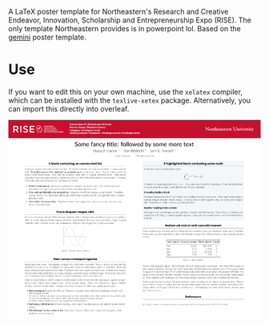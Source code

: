 A LaTeX poster template for Northeastern's Research and Creative Endeavor, Innovation, Scholarship and Entrepreneurship Expo (RISE). The only template Northeastern provides is in powerpoint lol. Based on the [gemini](https://github.com/anishathalye/gemini) poster template.

# Use
If you want to edit this on your own machine, use the `xelatex` compiler, which can be installed with the `texlive-xetex` package. Alternatively, you can import this directly into overleaf.

![](images/example.png)
